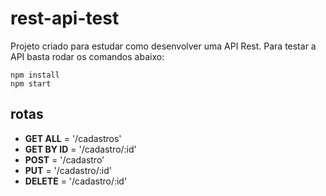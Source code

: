 # rest-api-test

Projeto criado para estudar como desenvolver uma API Rest.
Para testar a API basta rodar os comandos abaixo:

```
npm install
npm start
```

## rotas

- __GET ALL__ = '/cadastros'
- __GET BY ID__ = '/cadastro/:id'
- __POST__ = '/cadastro'
- __PUT__ = '/cadastro/:id'
- __DELETE__ = '/cadastro/:id'